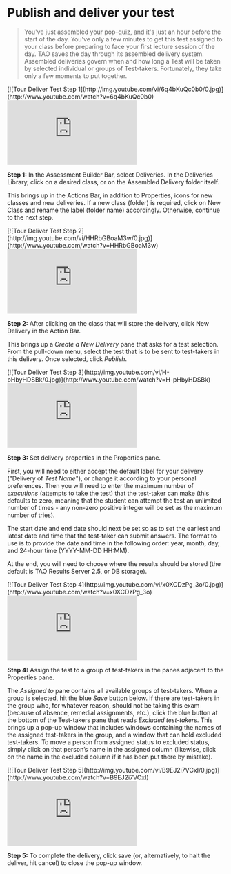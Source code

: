 # Publish and deliver your test

>You've just assembled your pop-quiz, and it's just an hour before the start of the day. You've only a few minutes to get this test assigned to your class before preparing to face your first lecture session of the day. TAO saves the day through its assembled delivery system. Assembled deliveries govern when and how long a Test will be taken by selected individual or groups of Test-takers. Fortunately, they take only a few moments to put together.

<div class="hidden-video">
[![Tour Deliver Test Step 1](http://img.youtube.com/vi/6q4bKuQc0b0/0.jpg)](http://www.youtube.com/watch?v=6q4bKuQc0b0)
</div>

<div class='embed-container'><iframe src="https://www.youtube.com/embed/6q4bKuQc0b0?rel=0" frameborder="0" allowfullscreen="true"></iframe></div>

**Step 1:**  In the Assessment Builder Bar, select Deliveries. In the Deliveries Library, click on a desired class, or on the Assembled Delivery folder itself.

This brings up in the Actions Bar, in addition to Properties, icons for new classes and new deliveries. If a new class (folder) is required, click on New Class and rename the label (folder name) accordingly. Otherwise, continue to the next step.

<div class="hidden-video">
[![Tour Deliver Test Step 2](http://img.youtube.com/vi/HHRbGBoaM3w/0.jpg)](http://www.youtube.com/watch?v=HHRbGBoaM3w)
</div>

<div class='embed-container'><iframe src="https://www.youtube.com/embed/HHRbGBoaM3w?rel=0" frameborder="0" allowfullscreen="true"></iframe></div>

**Step 2:** After clicking on the class that will store the delivery, click New Delivery in the Action Bar.

This brings up a *Create a New Delivery* pane that asks for a test selection. From the pull-down menu, select the test that is to be sent to test-takers in this delivery. Once selected, click *Publish*.

<div class="hidden-video">
[![Tour Deliver Test Step 3](http://img.youtube.com/vi/H-pHbyHDSBk/0.jpg)](http://www.youtube.com/watch?v=H-pHbyHDSBk)
</div>

<div class='embed-container'><iframe src="https://www.youtube.com/embed/H-pHbyHDSBk?rel=0" frameborder="0" allowfullscreen="true"></iframe></div>

**Step 3:** Set delivery properties in the Properties pane.

First, you will need to either accept the default label for your delivery ("Delivery of *Test Name*"), or change it according to your personal preferences. Then you will need to enter the maximum number of *executions* (attempts to take the test) that the test-taker can make (this defaults to zero, meaning that the student can attempt the test an unlimited number of times - any non-zero positive integer will be set as the maximum number of tries).

The start date and end date should next be set so as to set the earliest and latest date and time that the test-taker can submit answers. The format to use is to provide the date and time in the following order: year, month, day, and 24-hour time (YYYY-MM-DD HH:MM).

At the end, you will need to choose where the results should be stored (the default is TAO Results Server 2.5, or DB storage).

<div class="hidden-video">
[![Tour Deliver Test Step 4](http://img.youtube.com/vi/x0XCDzPg_3o/0.jpg)](http://www.youtube.com/watch?v=x0XCDzPg_3o)
</div>

<div class='embed-container'><iframe src="https://www.youtube.com/embed/x0XCDzPg_3o?rel=0" frameborder="0" allowfullscreen="true"></iframe></div>

**Step 4:** Assign the test to a group of test-takers in the panes adjacent to the Properties pane.

The *Assigned to* pane contains all available groups of test-takers. When a group is selected, hit the blue *Save* button below. If there are test-takers in the group who, for whatever reason, should not be taking this exam (because of absence, remedial assignments, etc.), click the blue button at the bottom of the Test-takers pane that reads *Excluded test-takers*. This brings up a pop-up window that includes windows containing the names of the assigned test-takers in the group, and a window that can hold excluded test-takers. To move a person from assigned status to excluded status, simply click on that person’s name in the assigned column (likewise, click on the name in the excluded column if it has been put there by mistake). 

<div class="hidden-video">
[![Tour Deliver Test Step 5](http://img.youtube.com/vi/B9EJ2i7VCxI/0.jpg)](http://www.youtube.com/watch?v=B9EJ2i7VCxI)
</div>

<div class='embed-container'><iframe src="https://www.youtube.com/embed/B9EJ2i7VCxI?rel=0" frameborder="0" allowfullscreen="true"></iframe></div>

**Step 5:** To complete the delivery, click save (or, alternatively, to halt the deliver, hit cancel) to close the pop-up window.
